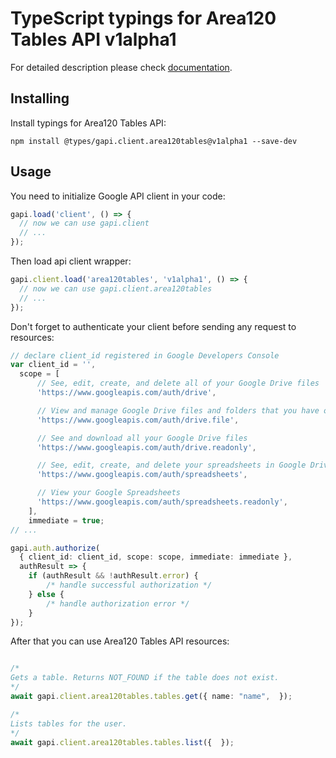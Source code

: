 # TypeScript typings for Area120 Tables API v1alpha1


For detailed description please check [documentation](https://tables.area120.google.com).

## Installing

Install typings for Area120 Tables API:

```
npm install @types/gapi.client.area120tables@v1alpha1 --save-dev
```

## Usage

You need to initialize Google API client in your code:

```typescript
gapi.load('client', () => {
  // now we can use gapi.client
  // ...
});
```

Then load api client wrapper:

```typescript
gapi.client.load('area120tables', 'v1alpha1', () => {
  // now we can use gapi.client.area120tables
  // ...
});
```

Don't forget to authenticate your client before sending any request to resources:

```typescript
// declare client_id registered in Google Developers Console
var client_id = '',
  scope = [ 
      // See, edit, create, and delete all of your Google Drive files
      'https://www.googleapis.com/auth/drive',

      // View and manage Google Drive files and folders that you have opened or created with this app
      'https://www.googleapis.com/auth/drive.file',

      // See and download all your Google Drive files
      'https://www.googleapis.com/auth/drive.readonly',

      // See, edit, create, and delete your spreadsheets in Google Drive
      'https://www.googleapis.com/auth/spreadsheets',

      // View your Google Spreadsheets
      'https://www.googleapis.com/auth/spreadsheets.readonly',
    ],
    immediate = true;
// ...

gapi.auth.authorize(
  { client_id: client_id, scope: scope, immediate: immediate },
  authResult => {
    if (authResult && !authResult.error) {
        /* handle successful authorization */
    } else {
        /* handle authorization error */
    }
});
```

After that you can use Area120 Tables API resources:

```typescript

/*
Gets a table. Returns NOT_FOUND if the table does not exist.
*/
await gapi.client.area120tables.tables.get({ name: "name",  });

/*
Lists tables for the user.
*/
await gapi.client.area120tables.tables.list({  });
```
